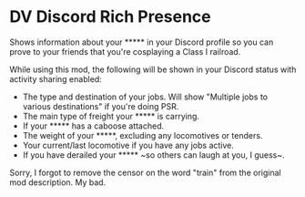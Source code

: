 # DV Discord Rich Presence

Shows information about your ***** in your Discord profile so you can prove to your friends that you're cosplaying a Class I railroad.

While using this mod, the following will be shown in your Discord status with activity sharing enabled:
- The type and destination of your jobs. Will show "Multiple jobs to various destinations" if you're doing PSR.
- The main type of freight your ***** is carrying.
- If your ***** has a caboose attached.
- The weight of your *****, excluding any locomotives or tenders.
- Your current/last locomotive if you have any jobs active.
- If you have derailed your ***** ~so others can laugh at you, I guess~.

Sorry, I forgot to remove the censor on the word "train" from the original mod description. My bad.